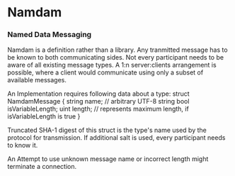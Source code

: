 # Namdam
### Named Data Messaging
Namdam is a definition rather than a library. Any tranmitted message has to be known to both communicating sides.
Not every participant needs to be aware of all existing message types. A 1:n server:clients arrangement is possible,
where a client would communicate using only a subset of available messages.

An Implementation requires following data about a type:
struct NamdamMessage
{
	string name; // arbitrary UTF-8 string
	bool isVariableLength;
	uint length; // represents maximum length, if isVariableLength is true
}

Truncated SHA-1 digest of this struct is the type's name used by the protocol for transmission.
If additional salt is used, every participant needs to know it.

An Attempt to use unknown message name or incorrect length might terminate a connection.
